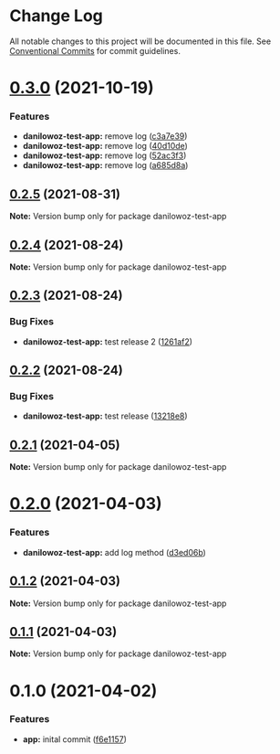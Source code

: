 # Change Log

All notable changes to this project will be documented in this file.
See [Conventional Commits](https://conventionalcommits.org) for commit guidelines.

# [0.3.0](https://github.com/danilowoz/monorepo-semantic-release/compare/danilowoz-test-app@0.2.5...danilowoz-test-app@0.3.0) (2021-10-19)


### Features

* **danilowoz-test-app:** remove log ([c3a7e39](https://github.com/danilowoz/monorepo-semantic-release/commit/c3a7e39e916a98db477be3f4f4d6026c2418e0db))
* **danilowoz-test-app:** remove log ([40d10de](https://github.com/danilowoz/monorepo-semantic-release/commit/40d10dea92004b41e414c501cfe01d27ad11aaef))
* **danilowoz-test-app:** remove log ([52ac3f3](https://github.com/danilowoz/monorepo-semantic-release/commit/52ac3f3285c68e19d4e968d5281b685e161a5542))
* **danilowoz-test-app:** remove log ([a685d8a](https://github.com/danilowoz/monorepo-semantic-release/commit/a685d8a97433bb227c922c3ce4e718876ddad320))





## [0.2.5](https://github.com/danilowoz/monorepo-semantic-release/compare/danilowoz-test-app@0.2.4...danilowoz-test-app@0.2.5) (2021-08-31)

**Note:** Version bump only for package danilowoz-test-app





## [0.2.4](https://github.com/danilowoz/monorepo-semantic-release/compare/danilowoz-test-app@0.2.3...danilowoz-test-app@0.2.4) (2021-08-24)

**Note:** Version bump only for package danilowoz-test-app





## [0.2.3](https://github.com/danilowoz/monorepo-semantic-release/compare/danilowoz-test-app@0.2.2...danilowoz-test-app@0.2.3) (2021-08-24)


### Bug Fixes

* **danilowoz-test-app:** test release 2 ([1261af2](https://github.com/danilowoz/monorepo-semantic-release/commit/1261af2985fae5f5a46536fcd46ac82faaa539cd))





## [0.2.2](https://github.com/danilowoz/monorepo-semantic-release/compare/danilowoz-test-app@0.2.1...danilowoz-test-app@0.2.2) (2021-08-24)


### Bug Fixes

* **danilowoz-test-app:** test release ([13218e8](https://github.com/danilowoz/monorepo-semantic-release/commit/13218e81113768afaeb4984cbb45bcc104a7a0e7))





## [0.2.1](https://github.com/danilowoz/monorepo-semantic-release/compare/danilowoz-test-app@0.2.0...danilowoz-test-app@0.2.1) (2021-04-05)

**Note:** Version bump only for package danilowoz-test-app





# [0.2.0](https://github.com/danilowoz/monorepo-semantic-release/compare/danilowoz-test-app@0.1.2...danilowoz-test-app@0.2.0) (2021-04-03)


### Features

* **danilowoz-test-app:** add log method ([d3ed06b](https://github.com/danilowoz/monorepo-semantic-release/commit/d3ed06b8f36522e5c6cb64d7ca66a13cfe702ee2))





## [0.1.2](https://github.com/danilowoz/monorepo-semantic-release/compare/danilowoz-test-app@0.1.1...danilowoz-test-app@0.1.2) (2021-04-03)

**Note:** Version bump only for package danilowoz-test-app





## [0.1.1](https://github.com/danilowoz/monorepo-semantic-release/compare/danilowoz-test-app@0.1.0...danilowoz-test-app@0.1.1) (2021-04-03)

**Note:** Version bump only for package danilowoz-test-app





# 0.1.0 (2021-04-02)


### Features

* **app:** inital commit ([f6e1157](https://github.com/danilowoz/monorepo-semantic-release/commit/f6e115731fed10d4c26858bdef78526a20b755f7))
